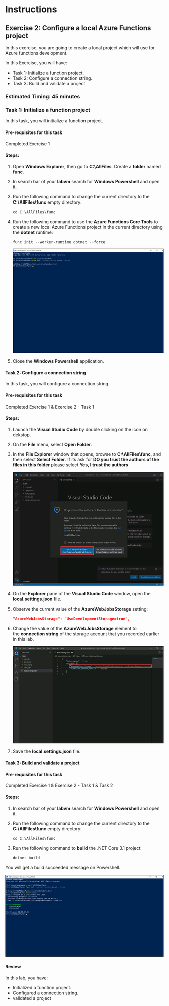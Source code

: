 # Instructions

## Exercise 2: Configure a local Azure Functions project

In this exercise, you are going to create a local project which will use for Azure functions development. 

In this Exercise, you will have:

  + Task 1: Initialize a function project.
  + Task 2: Configure a connection string.
  + Task 3: Build and validate a project

### Estimated Timing: 45 minutes

### Task 1: Initialize a function project

In this task, you will initialize a function project.

#### Pre-requisites for this task

Completed Exercise 1

#### Steps:

1. Open **Windows Explorer**, then go to **C:\AllFiles**. Create a **folder** named **func**.

1. In search bar of your **labvm** search for **Windows Powershell** and open it.

1. Run the following command to change the current directory to the **C:\AllFiles\func** empty directory:

    ```powershell
    cd C:\AllFiles\func
    ```

1. Run the following command to use the **Azure Functions Core Tools** to create a new local Azure Functions project in the current directory using the **dotnet** runtime:

    ```powershell
    func init --worker-runtime dotnet --force
    ```
    ![img](../media/servl8.png)
    
1. Close the **Windows Powershell** application.

#### Task 2: Configure a connection string

In this task, you will configure a connection string.

#### Pre-requisites for this task

Completed Exercise 1 & Exercise 2 - Task 1

#### Steps:

1. Launch the **Visual Studio Code** by double clicking on the icon on dekstop.

1. On the **File** menu, select **Open Folder**.

1. In the **File Explorer** window that opens, browse to **C:\AllFiles\func**, and then select **Select Folder**. If its ask for **DO you trust the authors of the files in this folder** please select **Yes, I trust the authors**

    ![img](../media/servl9.png)

1. On the **Explorer** pane of the **Visual Studio Code** window, open the **local.settings.json** file.

1. Observe the current value of the **AzureWebJobsStorage** setting:

    ```json
    "AzureWebJobsStorage": "UseDevelopmentStorage=true",
    ```

1. Change the value of the **AzureWebJobsStorage** element to the **connection string** of the storage account that you recorded earlier in this lab.

    ![img](../media/servl10.png)

1. Save the **local.settings.json** file.

#### Task 3: Build and validate a project

#### Pre-requisites for this task

Completed Exercise 1 & Exercise 2 - Task 1 & Task 2

#### Steps:

1. In search bar of your **labvm** search for **Windows Powershell** and open it.

1. Run the following command to change the current directory to the **C:\AllFiles\func** empty directory:

    ```powershell
    cd C:\AllFiles\func
    ```

1. Run the following command to **build** the .NET Core 3.1 project:

    ```powershell
    dotnet build
    ```
You will get a build succeeded message on Powershell.

   ![img](../media/servl11.png)

#### Review

In this lab, you have:

- Initialized a function project.
- Configured a connection string.
- validated a project

